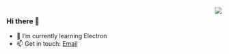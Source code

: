 <img align="right" src="https://github-readme-stats.vercel.app/api?username=HoshinoSuzumi&count_private=true&show_icons=true" />

### Hi there 👋

- 🌱 I’m currently learning Electron
- 📫 Get in touch: [Email](mailto:boxlab@foxmail.com)
<!--
**boxlab/boxlab** is a ✨ _special_ ✨ repository because its `README.md` (this file) appears on your GitHub profile.

Here are some ideas to get you started:

- 🔭 I’m currently working on ...
- 🌱 I’m currently learning ...
- 👯 I’m looking to collaborate on ...
- 🤔 I’m looking for help with ...
- 💬 Ask me about ...
- 📫 How to reach me: ...
- 😄 Pronouns: ...
- ⚡ Fun fact: ...
-->




